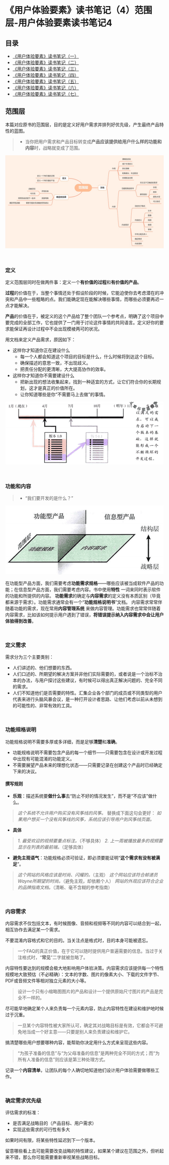 # 《用户体验要素》读书笔记（4）范围层-用户体验要素读书笔记4

## 目录

- [《用户体验要素》读书笔记（一）](读书笔记1.md)
- [《用户体验要素》读书笔记（二）](读书笔记2.md)
- [《用户体验要素》读书笔记（三）](读书笔记3-战略层.md)
- [《用户体验要素》读书笔记（四）](读书笔记4-范围层.md)
- [《用户体验要素》读书笔记（五）](读书笔记5-结构层.md)
- [《用户体验要素》读书笔记（六）](读书笔记6-框架层.md)
- [《用户体验要素》读书笔记（七）](读书笔记7-表现层.md)

## 范围层

本篇对应原书的范围层，目的是定义好用户需求并排列好优先级，产生最终产品特性的蓝图。
> - 当你把用户需求和产品目标转变成**产品应该提供给用户什么样的功能和内容**时，战略就变成了范围。

![范围层-思维导图.jpg](assets/范围层-mindmapping.jpg)


<br/>

### 定义

定义范围层同时在做两件事：定义一个**有价值的过程**和**有价值的产品**。

**过程**的价值在于，当整个事情还处于假设阶段的时候，它能迫使你去考虑潜在的冲突和产品中一些粗略的点。我们能确定现在能解决哪些事情，而哪些必须要再迟一点才能解决。

**产品**的价值在于，被定义的这个产品给了整个团队一个参考点，明确了这个项目中要完成的全部工作，它也提供了一门用于讨论这件事情的共同语言。定义好你的要求能保证再设计过程中不会出现模棱两可的状况。

用文档来定义产品需求，原因如下：

- 这样你才知道你正在建设什么
    - 每一个人都会知道这个项目的目标是什么，什么时候将到达这个目标。
    - 确保描述的意思一致，不出现歧义。
    - 把责任分配的更清晰，大大提高协作的效率。
- 这样你才知道你不需要建设什么
    - 把新出现的想法收集起来，找到一种适宜的方式，让它们符合你的长期规划，这才是真正的价值所在。
    - 让你知道哪些是你“不需要马上去做”的事情。

![image.png](assets/版本排期演示.png)









<br>

### 功能和内容

> - “我们要开发的是什么？”

![image.png](assets/范围层两大内容.png)

在功能型产品方面，我们需要考虑**功能需求规格**——哪些应该被当成软件产品的功能；在信息型产品方面，我们需要考虑内容。书中使用**特性**
一词来同时表示软件的功能和所提供的内容。
**功能需求**的确定与**内容需求**的定义没有本质区别（毕竟都来源于需求）。功能需求通常会有一个“**功能规格说明书**”文档。 
内容需求常常伴随着功能的需求，现在常用**内容管理系统**
来做内容管理。功能需求也常常伴随着内容需求，比如该如何提示用户遇到了错误，**将错误提示纳入内容需求中会让用户体验得到改善**。

<br/>

### 定义需求

需求分为三个主要类别：

- 人们讲述的、他们想要的东西。
- 人们口述的、所期望的解决方案并非他们实际需要的，或者说是一个治标不治本的办法，与用户探讨这些建议，有时候可以得出真正解决问题的、完全不同的需求。
- 人们不知道他们是否需要的特性。汇集企业各个部门的成员或不同类型的用户代表来进行头脑风暴会议，是一种打开设计者思路、让他们考虑以前从未想到的可能性的、非常有效的工具。

<br/>

### 功能规格说明

功能规格说明不需要多厚或多详细，而是足够**清楚**和**准确**。

- 功能规格说明不需要包含产品的每一个细节——只需要包含在设计或开发过程中出现有可能混淆的功能定义。
- 不需要展望产品未来的理想化状态——只需要记录在创建这个产品时已经确定下来的决议。

#### 撰写规则

- **乐观**：描述系统要**做什么事**去“防止不好的情况发生”，而不是“不应该”做什么。

> *这个系统不允许用户购买没有风筝线的风筝。*
替换成下面这句会更好：
*如果用户想买一个没有风筝线的风筝，系统应该引导用户到风筝线页面。*

- **具体**

> *1. 最受欢迎的视频要重点标注。*（不够具体）
> *2. 上一周被播放最多的视频要显示在列表的最前端。*（足够具体）

- **避免主观语气**：功能规格必须可验证，即必须要能证明“**这个需求有没有被满足**”。

> *这个网站的风格应该是时尚、闪耀的。*（主观）
> *这个网站应该符合邮递员Wayne所期望的时尚。*（避免主观，却依赖个人）
> *网站的外观应该符合企业的品牌指南文档。*（清晰、毫不含糊的参考指南）










<br/>

### 内容需求

内容需求不仅包括文本，有时候图像、音频和视频等不同的内容可以结合到一起，相互协作去满足某一个需求。

不要混淆内容格式和它的目的。当关注点是格式时，目的本身可能被遗忘。
> 一个FAQ的真正价值，在于它可以随时提供用户普遍需要的信息。当过于关注格式时，“**常见**”二字就被忽略了。

内容特性要达到的规模会极大地影响用户体验决策。内容需求应该提供每一个特性规模地大致预估（不必精确）：文本的字数、图片的像素大小、下载的文件字节、PDF或音频文件等相对独立元素的大小等。
> 设计一个只有小缩略图图片的产品和设计一个提供原始尺寸图片的产品是完全不一样的。

尽可能早地确定某个人来负责每一个元素内容，防止内容特性在建设和维护地时候过于沉重。
> 一旦某个内容特性被大家所认可，确定其对战略目标是有效，它都会不可避免地当成一个好主意——只要是别人来负责建设和维护它。

搞清楚哪些用户想要哪种内容，能帮助你决定用什么方式来呈现这些内容。
> “为孩子准备的信息”与“为父母准备的信息”是两种完全不同的方式；而“为所有人准备的信息”则应该是第三种处理方式。

记录一个**内容清单**，让团队的每个人确切地知道他们设计用户体验需要做哪些工作。


<br/>

### 确定需求优先级

评估需求的标准：

- 是否满足战略目的（产品目标、用户需求）
- 实现这些需求的可行性有多大

如果时间有限，将某些特性延迟到下一个版本。

留意哪些看上去可能需要改变战略的特性建议，如果某个建议在范围之外，但听起来不错，那么你可能需要重新审视某些战略目标。
